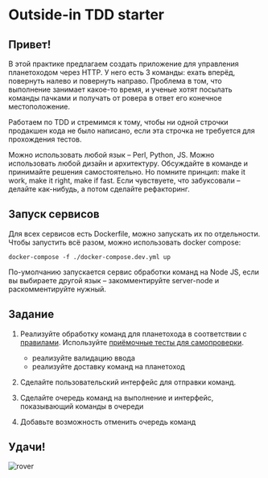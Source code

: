 # Outside-in TDD starter

## Привет!

В этой практике предлагаем создать приложение для управления планетоходом через HTTP. У него есть 3 команды: ехать вперёд, повернуть налево и повернуть направо. Проблема в том, что выполнение занимает какое-то время, и ученые хотят посылать команды пачками и получать от ровера в ответ его конечное местоположение.

Работаем по TDD и стремимся к тому, чтобы ни одной строчки продакшен кода не было написано, если эта строчка не требуется для прохождения тестов.

Можно использовать любой язык – Perl, Python, JS. Можно использовать любой дизайн и архитектуру. Обсуждайте в команде и принимайте решения самостоятельно. Но помните принцип: make it work, make it right, make if fast. Если чувствуете, что забуксовали – делайте как-нибудь, а потом сделайте рефакторинг.

## Запуск сервисов

Для всех сервисов есть Dockerfile, можно запускать их по отдельности. Чтобы запустить всё разом, можно использовать docker compose:

```
docker-compose -f ./docker-compose.dev.yml up
```

По-умолчанию запускается сервис обработки команд на Node JS, если вы выбираете другой язык – закомментируйте server-node и раскомментируйте нужный.

## Задание

1. Реализуйте обработку команд для планетохода в соответствии с [правилами](rules.md). Используйте [приёмочные тесты для самопроверки](tests.md).

   - реализуйте валидацию ввода
   - реализуйте доставку команд на планетоход

2. Сделайте пользовательский интерфейс для отправки команд.

3. Сделайте очередь команд на выполнение и интерфейс, показывающий команды в очереди

4. Добавьте возможность отменить очередь команд

## Удачи!

![rover](https://gitlab.com/agilix/mars-rover-tdd/-/raw/main/rover.png?inline=false "rover")
